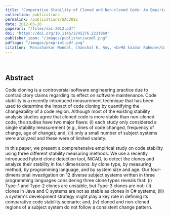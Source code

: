 ```yaml
---
title: "Comparative Stability of Cloned and Non-cloned Code: An Empirical Study"
collection: publications
permalink: /publications/SAC2012
date: 2012-03-26
paperurl: "/files/sac-2012.pdf"
doi: "https://doi.org/10.1145/2245276.2231969"
publisher_icon: "/images/publisher/acmdl.png"
pdflogo: "/images/preprint-pdf.png"
citation: 'Manishankar Mondal, Chanchal K. Roy, <b>Md Saidur Rahman</b>, Ripon K. Saha, Jens Krinke and Kevin A. Schneider, &quot;Comparative Stability of Cloned and Non-cloned Code: An Empirical Study&quot;, <i>27th ACM Symposium on Applied Computing (<b>ACM SAC</b>)</i> (SE Track). pp. 1227-1234, 2012. (<b><span style="color: red;">Best Paper Award</span></b>)' 
---
```

<br> 

## Abstract
Code cloning is a controversial software engineering practice due to contradictory claims regarding its effect on software maintenance. Code stability is a recently introduced measurement technique that has been used to determine the impact of code cloning by quantifying the changeability of a code region. Although most of the existing stability analysis studies agree that cloned code is more stable than non-cloned code, the studies have two major flaws: (i) each study only considered a single stability measurement (e.g., lines of code changed, frequency of change, age of change); and, (ii) only a small number of subject systems were analyzed and these were of limited variety.

In this paper, we present a comprehensive empirical study on code stability using three different stability measuring methods. We use a recently introduced hybrid clone detection tool, NiCAD, to detect the clones and analyze their stability in four dimensions: by clone type, by measuring method, by programming language, and by system size and age. Our four-dimensional investigation on 12 diverse subject systems written in three programming languages considering three clone types reveals that: (i) Type-1 and Type-2 clones are unstable, but Type-3 clones are not; (ii) clones in Java and C systems are not as stable as clones in C# systems; (iii) a system's development strategy might play a key role in defining its comparative code stability scenario; and, (iv) cloned and non-cloned regions of a subject system do not follow a consistent change pattern.